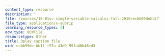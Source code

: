 ```yaml
---
content_type: resource
description: ''
file: /courses/18-01sc-single-variable-calculus-fall-2010/ecbb99debb1ff97a43d999fa40b46ed3_2keGgDBJKGU.srt
file_type: application/x-subrip
learning_resource_types: []
ocw_type: OCWFile
resourcetype: Other
title: 3play caption file
uid: ecbb99de-bb1f-f97a-43d9-99fa40b46ed3
---
```

